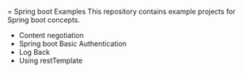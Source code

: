 = Spring boot Examples
This repository contains example projects for Spring boot concepts.
* Content negotiation 
* Spring boot Basic Authentication 
* Log Back 
* Using restTemplate
